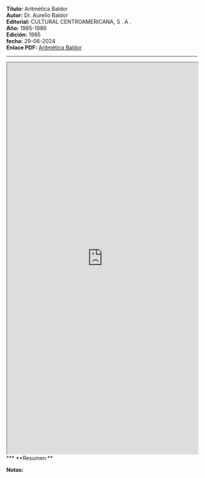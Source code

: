 **Título:** Aritmética Baldor <br>
**Autor:** Dr. Aurelio Baldor<br>
**Editorial:** CULTURAL CENTROAMERICANA, S . A .<br>
**Año:** 1985-1986<br>
**Edición:** 1985<br>
**fecha:** 29-06-2024<br>
**Enlace PDF:** [Aritmética Baldor](https://drive.google.com/file/d/1CQ7h008l67SBBDg3QV-6OS8xqrk8k3rK/view?usp=sharing)
***
<iframe src="https://drive.google.com/file/d/1CQ7h008l67SBBDg3QV-6OS8xqrk8k3rK/preview?usp=sharing" width="100%" height="1030"></iframe>
***  
**Resumen:**

**Notas:**
